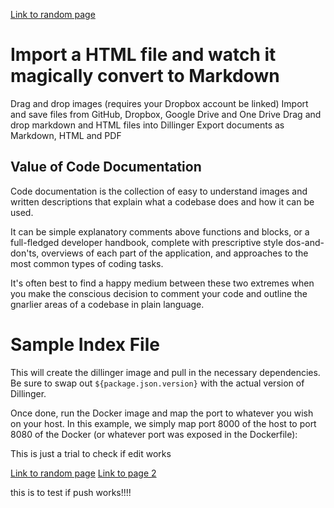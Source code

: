 
[Link to random page](topics/random.md)
# Import a HTML file and watch it magically convert to Markdown

Drag and drop images (requires your Dropbox account be linked)
Import and save files from GitHub, Dropbox, Google Drive and One Drive
Drag and drop markdown and HTML files into Dillinger
Export documents as Markdown, HTML and PDF

## Value of Code Documentation

Code documentation is the collection of easy to understand images and written descriptions that explain what a codebase does and how it can be used.

It can be simple explanatory comments above functions and blocks, or a full-fledged developer handbook, complete with prescriptive style dos-and-don'ts, overviews of each part of the application, and approaches to the most common types of coding tasks.

It's often best to find a happy medium between these two extremes when you make the conscious decision to comment your code and outline the gnarlier areas of a codebase in plain language.

# Sample Index File
This will create the dillinger image and pull in the necessary dependencies.
Be sure to swap out `${package.json.version}` with the actual
version of Dillinger.

Once done, run the Docker image and map the port to whatever you wish on
your host. In this example, we simply map port 8000 of the host to
port 8080 of the Docker (or whatever port was exposed in the Dockerfile):


This is just a trial to check if edit works

[Link to random page](topics/random.md)
[Link to page 2](topics/content_extended.md)

this is to test if push works!!!!

